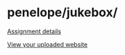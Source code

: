 # penelope/jukebox/

[Assignment details](/homework/jukebox)

[View your uploaded website](https://mpaulweeks.github.io/cfc2018/students/penelope/jukebox/)
